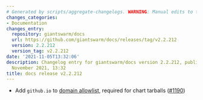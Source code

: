 ```yaml
---
# Generated by scripts/aggregate-changelogs. WARNING: Manual edits to this files will be overwritten.
changes_categories:
- Documentation
changes_entry:
  repository: giantswarm/docs
  url: https://github.com/giantswarm/docs/releases/tag/v2.2.212
  version: 2.2.212
  version_tag: v2.2.212
date: '2021-11-05T13:32:06'
description: Changelog entry for giantswarm/docs version 2.2.212, published on 05
  November 2021, 13:32
title: docs release v2.2.212
---
```


- Add `github.io` to [domain allowlist](https://docs.giantswarm.io/reference/domain-allowlist/), required for chart tarballs ([#1190](https://github.com/giantswarm/docs/pull/1190))
